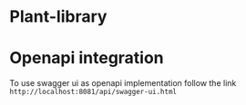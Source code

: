 # Plant-library

# Openapi integration

To use swagger ui as openapi implementation follow the link `http://localhost:8081/api/swagger-ui.html`